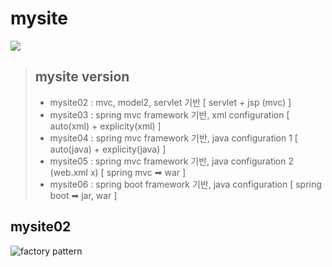 # mysite

![](https://images.velog.io/images/98kimjh/post/92d4f7e2-376d-4ad1-8723-452ab972081e/image.png)

> ## mysite version
> - mysite02 : mvc, model2, servlet 기반 [ servlet + jsp (mvc) ]
> - mysite03 : spring mvc framework 기반, xml configuration [ auto(xml) + explicity(xml)  ]
> - mysite04 : spring mvc framework 기반, java configuration 1 [ auto(java) + explicity(java) ]
> - mysite05 : spring mvc framework 기반, java configuration 2 (web.xml x) [ spring mvc ➡ war ]
> - mysite06 : spring boot framework 기반, java configuration [ spring boot ➡  jar, war ]

## mysite02
![factory pattern](https://images.velog.io/images/98kimjh/post/30321d8f-ddd3-4154-85fa-ea9263763ccd/image.png)
